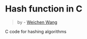 # Hash function in C
> by - [Weichen Wang](https://w326004741.github.io/)

C code for hashing algorithms